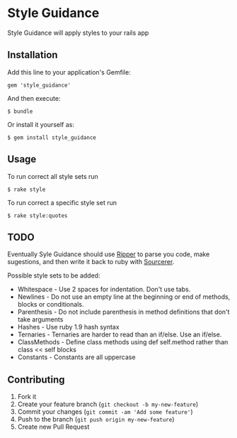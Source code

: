 # Style Guidance

Style Guidance will apply styles to your rails app

## Installation

Add this line to your application's Gemfile:

    gem 'style_guidance'

And then execute:

    $ bundle

Or install it yourself as:

    $ gem install style_guidance

## Usage

To run correct all style sets run

    $ rake style

To run correct a specific style set run

    $ rake style:quotes

## TODO

Eventually Syle Guidance should use [Ripper](:http://www.ruby-doc.org/stdlib-1.9.3/libdoc/ripper/rdoc/Ripper.html) to parse you code, make sugestions, and then write it back to ruby with [Sourcerer](:https://github.com/jimweirich/sorcerer).

Possible style sets to be added:

  * Whitespace - Use 2 spaces for indentation. Don't use tabs.
  * Newlines - Do not use an empty line at the beginning or end of methods, blocks or conditionals.
  * Parenthesis - Do not include parenthesis in method definitions that don't take arguments
  * Hashes - Use ruby 1.9 hash syntax
  * Ternaries - Ternaries are harder to read than an if/else. Use an if/else.
  * ClassMethods - Define class methods using def self.method rather than class << self blocks
  * Constants - Constants are all uppercase


## Contributing

1. Fork it
2. Create your feature branch (`git checkout -b my-new-feature`)
3. Commit your changes (`git commit -am 'Add some feature'`)
4. Push to the branch (`git push origin my-new-feature`)
5. Create new Pull Request
